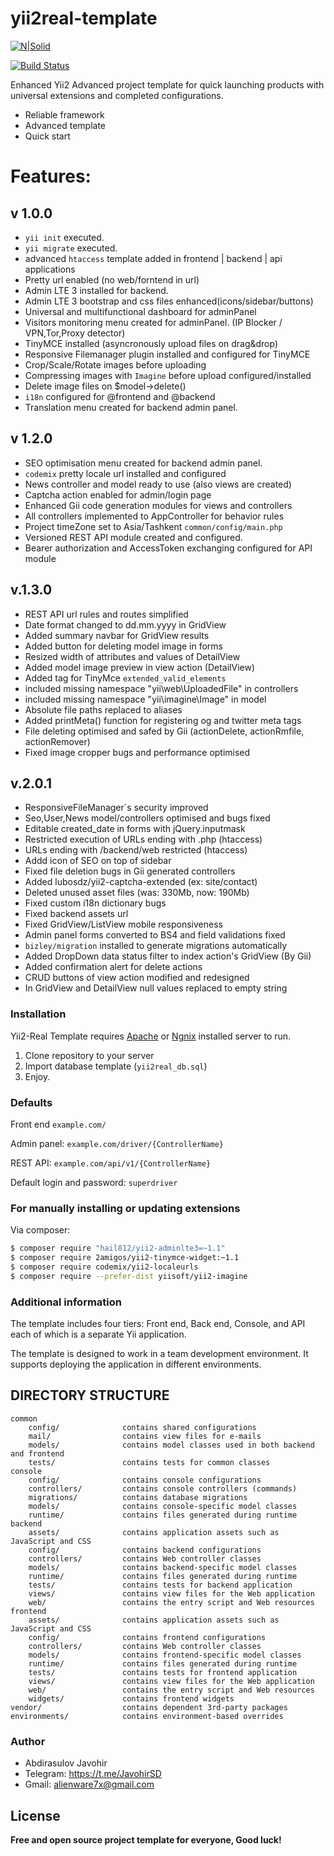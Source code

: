 
# yii2real-template

[![N|Solid](https://camo.githubusercontent.com/bc297786b444bcfc0e70d18bdee8c503f7399e47/68747470733a2f2f7777772e7969696672616d65776f726b2e636f6d2f66696c65732f6c6f676f2f7969692e706e67)](https://nodesource.com/products/nsolid)

[![Build Status](https://travis-ci.org/joemccann/dillinger.svg?branch=master)](https://travis-ci.org/joemccann/dillinger)

Enhanced Yii2 Advanced project template for quick launching products with universal extensions and completed configurations.

  - Reliable framework
  - Advanced template
  - Quick start

# Features:

## v 1.0.0
  - `yii init` executed.
  - `yii migrate` executed.
  -  advanced `htaccess` template added in frontend | backend | api applications
  - Pretty url enabled (no web/forntend in url)
  - Admin LTE 3 installed for backend.
  - Admin LTE 3 bootstrap and css files enhanced(icons/sidebar/buttons) 
  - Universal and multifunctional dashboard for adminPanel
  - Visitors monitoring menu created for adminPanel. (IP Blocker / VPN,Tor,Proxy detector)
  - TinyMCE installed (asyncronously upload files on drag&drop)
  - Responsive Filemanager plugin installed and configured for TinyMCE
  - Crop/Scale/Rotate images before uploading
  - Compressing images with `Imagine` before upload configured/installed
  - Delete image files on $model->delete()
  - `i18n` configured for @frontend and @backend
  - Translation menu created for backend admin panel.
 ## v 1.2.0
  - SEO optimisation menu created for backend admin panel.
  - `codemix` pretty locale url installed and configured
  - News controller and model ready to use (also views are created)  
  - Captcha action enabled for admin/login page
  - Enhanced Gii code generation modules for views and controllers
  - All controllers implemented to AppController for behavior rules
  - Project timeZone set to Asia/Tashkent `common/config/main.php`
  - Versioned REST API module created and configured.
  - Bearer authorization and AccessToken exchanging configured for API module
 ## v.1.3.0
  - REST API url rules and routes simplified
  - Date format changed to dd.mm.yyyy in GridView
  - Added summary navbar for GridView results
  - Added button for deleting model image in forms
  - Resized width of attributes and values of DetailView
  - Added model image preview in view action (DetailView)
  -  Added <span> tag for TinyMce `extended_valid_elements`
  - included missing namespace "yii\web\UploadedFile" in controllers
  - included missing namespace "yii\imagine\Image" in model
  - Absolute file paths replaced to aliases
  - Added printMeta() function for registering og and twitter meta tags
  - File deleting optimised and safed by Gii (actionDelete, actionRmfile, actionRemover)
  - Fixed image cropper bugs and performance optimised
## v.2.0.1
  - ResponsiveFileManager`s security improved
  - Seo,User,News model/controllers optimised and bugs fixed
  - Editable created_date in forms with jQuery.inputmask
  - Restricted execution of  URLs ending with .php (htaccess)
  - URLs ending with /backend/web restricted (htaccess)
  - Addd icon of SEO on top of sidebar
  - Fixed file deletion bugs in Gii generated controllers
  - Added lubosdz/yii2-captcha-extended (ex: site/contact)
  - Deleted unused asset files (was: 330Mb, now: 190Mb)
  - Fixed custom i18n dictionary bugs
  - Fixed backend assets url
  - Fixed GridView/ListView mobile responsiveness
  - Admin panel forms converted to BS4 and field validations fixed
  - ``bizley/migration`` installed to generate migrations automatically
  - Added DropDown data status filter to index action's GridView (By Gii)
  - Added confirmation alert for delete actions
  - CRUD buttons of view action modified and redesigned
  - In GridView and DetailView null values replaced to empty string

### Installation

Yii2-Real Template requires [Apache](https://apache.org/) or [Ngnix](https://ngnix.org/) installed server to run.

1. Clone repository to your server
2. Import database template (`yii2real_db.sql`)
4. Enjoy.

### Defaults

Front end    `example.com/`
  
Admin panel: `example.com/driver/{ControllerName}`
  
REST API:    `example.com/api/v1/{ControllerName}`
  
Default login and password: `superdriver`

### For manually installing or updating extensions
Via composer:
```sh
$ composer require "hail812/yii2-adminlte3=~1.1"
$ composer require 2amigos/yii2-tinymce-widget:~1.1
$ composer require codemix/yii2-localeurls
$ composer require --prefer-dist yiisoft/yii2-imagine
```
### Additional information
The template includes four tiers: Front end, Back end, Console, and API each of which
is a separate Yii application.

The template is designed to work in a team development environment. It supports
deploying the application in different environments.


DIRECTORY STRUCTURE
-------------------

```
common
    config/              contains shared configurations
    mail/                contains view files for e-mails
    models/              contains model classes used in both backend and frontend
    tests/               contains tests for common classes    
console
    config/              contains console configurations
    controllers/         contains console controllers (commands)
    migrations/          contains database migrations
    models/              contains console-specific model classes
    runtime/             contains files generated during runtime
backend
    assets/              contains application assets such as JavaScript and CSS
    config/              contains backend configurations
    controllers/         contains Web controller classes
    models/              contains backend-specific model classes
    runtime/             contains files generated during runtime
    tests/               contains tests for backend application    
    views/               contains view files for the Web application
    web/                 contains the entry script and Web resources
frontend
    assets/              contains application assets such as JavaScript and CSS
    config/              contains frontend configurations
    controllers/         contains Web controller classes
    models/              contains frontend-specific model classes
    runtime/             contains files generated during runtime
    tests/               contains tests for frontend application
    views/               contains view files for the Web application
    web/                 contains the entry script and Web resources
    widgets/             contains frontend widgets
vendor/                  contains dependent 3rd-party packages
environments/            contains environment-based overrides
```


### Author
 - Abdirasulov Javohir 
 - Telegram: https://t.me/JavohirSD
 - Gmail:    alienware7x@gmail.com 


License
----

**Free and open source project template for everyone, Good luck!**
